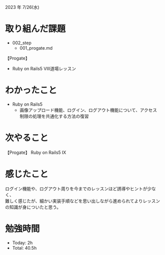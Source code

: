 2023 年 7/26(水)

# 取り組んだ課題
- 002_step
  - 001_progate.md

【Progate】
- Ruby on Rails5 VIII道場レッスン

# わかったこと
- Ruby on Rails5
  - 画像アップロード機能、ログイン、ログアウト機能について、アクセス制限の処理を共通化する方法の復習
# 次やること
【Progate】
Ruby on Rails5 IX
# 感じたこと
ログイン機能や、ログアウト周りを今までのレッスンほど誘導やヒントが少なく、<br />
難しく感じたが、細かい実装手順などを思い出しながら進められてよりレッスンの知識が身についたと思う。
# 勉強時間
- Today: 2h
- Total: 40.5h
